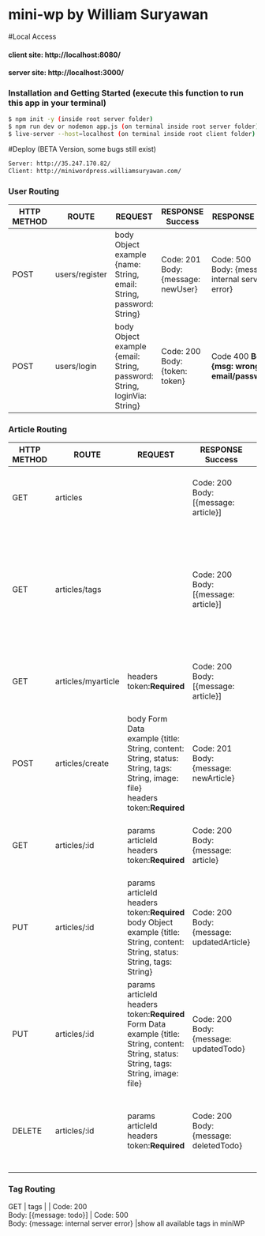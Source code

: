 # mini-wp by William Suryawan

#Local Access
#### client site: http://localhost:8080/
#### server site: http://localhost:3000/

### Installation and Getting Started (execute this function to run this app in your terminal)
```sh
$ npm init -y (inside root server folder)
$ npm run dev or nodemon app.js (on terminal inside root server folder)
$ live-server --host=localhost (on terminal inside root client folder)
```

#Deploy (BETA Version, some bugs still exist)
```sh
Server: http://35.247.170.82/
Client: http://miniwordpress.williamsuryawan.com/
```

### **User Routing**
HTTP METHOD | ROUTE | REQUEST | RESPONSE Success | RESPONSE Error | Description
------|------|-----------|------|----------|------------
POST | users/register | body Object <br> example {name: String, email: String, password: String} | Code: 201 <br> Body: {message: newUser} | Code: 500 <br> Body: {message: internal server error} |register new user to mini wordpress
POST | users/login | body Object <br> example {email: String, password: String, loginVia: String} | Code: 200 <br> Body: {token: token} | Code 400 <b> Body: {msg: wrong email/password} | login via website/ googleSignIn to get the token and to access mini wordpress

### **Article Routing**

HTTP METHOD | ROUTE | REQUEST | RESPONSE Success | RESPONSE Error | Description
------|------|-----------|------|----------|------------
GET | articles |  | Code: 200 <br> Body: [{message: article}] | Code: 500 <br> Body: {message: internal server error} |show all available articles from all users
GET | articles/tags |  | Code: 200 <br> Body: [{message: article}] | Code: 500 <br> Body: {message: internal server error} |show all available articles from all users based on tags (multiple tags are possible). Use space among tags on search bar
GET | articles/myarticle | headers token:**Required** | Code: 200 <br> Body: [{message: article}] | Code: 500 <br> Body: {message: internal server error} |show all available articles posted by an authenticated user
POST | articles/create | body Form Data <br> example {title: String, content: String, status: String, tags: String, image: file} <br> headers token:**Required** | Code: 201 <br> Body: {message: newArticle} | Code: 500 <br> Body: {message: internal server error} |create new article to miniWP
GET | articles/:id | params articleId <br> headers token:**Required** | Code: 200 <br> Body: {message: article} | Code: 500 <br> Body: {message: internal server error} |show one individual article of the authenticated user (based on article Id)
PUT | articles/:id | params articleId <br> headers token:**Required** <br> body Object <br> example {title: String, content: String, status: String, tags: String} | Code: 200 <br> Body: {message: updatedArticle} | Code: 500 <br> Body: {message: can't edit article} | edit one article of the authenticated user without changing image (based on information provided on body)
PUT | articles/:id | params articleId <br> headers token:**Required** <br> Form Data <br> example {title: String, content: String, status: String, tags: String, image: file} | Code: 200 <br> Body: {message: updatedTodo} | Code: 500 <br> Body: {message: can't edit todo} | edit one article and the image of the authenticated user (based on information provided on form data)
DELETE | articles/:id | params articleId <br> headers token:**Required** | Code: 200 <br> Body: {message: deletedTodo} | Code: 500 <br> Body: {message: can't delete todo} | delete one  personal todo of the authenticated user (based on provided user token and todo Id)

### **Tag Routing**
GET | tags |  | Code: 200 <br> Body: [{message: todo}] | Code: 500 <br> Body: {message: internal server error} |show all available tags in miniWP